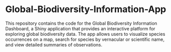 # Global-Biodiversity-Information-App
This repository contains the code for the Global Biodiversity Information Dashboard, a Shiny application that provides an interactive platform for exploring global biodiversity data. The app allows users to visualize species occurrences on a map, search for species by vernacular or scientific name, and view detailed summaries of observations.
